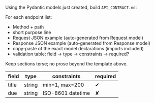 Using the Pydantic models just created, build `API_CONTRACT.md`:

For each endpoint list:
- Method + path
- short purpose line
- Request JSON example (auto-generated from Request model)
- Response JSON example (auto-generated from Response model)
- copy-paste of the exact model declarations (imports included)
- validation table: field → type → constraints → required?

Keep sections terse; no prose beyond the template above.

| field | type   | constraints       | required |
| ----- | ------ | ----------------- | -------- |
| title | string | min=1, max=200    | ✔        |
| due   | string | ISO-8601 datetime | ✘        |
